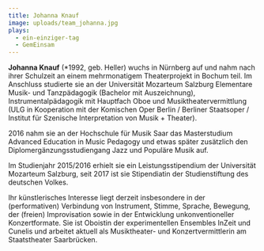 ```yaml
---
title: Johanna Knauf
image: uploads/team_johanna.jpg
plays:
  - ein-einziger-tag
  - GemEinsam
---
```


**Johanna Knauf** (*1992, geb. Heller) wuchs in Nürnberg auf und nahm nach
ihrer Schulzeit  an einem mehrmonatigem Theaterprojekt in Bochum teil. Im
Anschluss studierte sie an der Universität Mozarteum Salzburg Elementare Musik-
und Tanzpädagogik (Bachelor mit Auszeichnung), Instrumentalpädagogik mit
Hauptfach Oboe und Musiktheatervermittlung (ULG in Kooperation mit der
Komischen Oper Berlin / Berliner Staatsoper / Institut für Szenische
Interpretation von Musik + Theater).

2016 nahm sie an der Hochschule für Musik Saar das Masterstudium Advanced
Education in Music Pedagogy und etwas später zusätzlich den
Diplomergänzungsstudiengang Jazz und Populäre Musik auf.

Im Studienjahr 2015/2016 erhielt sie ein Leistungsstipendium der Universität
Mozarteum Salzburg, seit 2017 ist sie Stipendiatin der Studienstiftung des
deutschen Volkes. 

Ihr künstlerisches Interesse liegt derzeit insbesondere in der (performativen)
Verbindung von Instrument, Stimme, Sprache, Bewegung, der (freien)
Improvisation sowie in der Entwicklung unkonventioneller Konzertformate. Sie
ist Oboistin der experimentellen Ensembles InZeit und Cunelis und arbeitet
aktuell als Musiktheater- und Konzertvermittlerin am Staatstheater Saarbrücken.  
